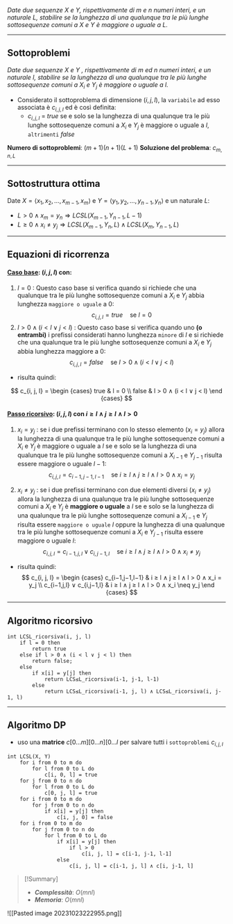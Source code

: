 *Date due sequenze $X$ e $Y$, rispettivamente di $m$ e $n$ numeri interi, e un naturale $L$, stabilire se la lunghezza di una qualunque tra le più lunghe sottosequenze comuni a $X$ e $Y$ è maggiore o uguale a $L$.*

---
## Sottoproblemi

*Date due sequenze $X$ e $Y$ , rispettivamente di $m$ ed $n$ numeri interi, e un naturale $l$, stabilire se la lunghezza di una qualunque tra le più lunghe sottosequenze comuni a $X_i$ e $Y_j$ è maggiore o uguale a $l$.*

- Considerato il sottoproblema di dimensione $(i, j, l)$, la `variabile` ad esso associata è $c_{i,j,l}$ ed è così definita:
	- $c_{i,j, l}$ = $true$ se e solo se la lunghezza di una qualunque tra le più lunghe sottosequenze comuni a $X_i$ e $Y_j$ è maggiore o uguale a $l$, `altrimenti` $false$

**Numero di sottoproblemi**: $(m+1)(n+1)(L+1)$
**Soluzione del problema**: $c_{m, n, L}$

---
## Sottostruttura ottima

Date $X=⟨x_1, x_2, …, x_{m-1}, x_m⟩$ e $Y=⟨y_1, y_2, …, y_{n-1}, y_n⟩$ e un naturale $L$:

- $L > 0 \land x_m = y_n \Rightarrow LCSL(X_{m-1}, Y_{n-1}, L-1)$ 
- $L ≥ 0 ∧ x_i \neq y_j \Rightarrow LCSL(X_{m-1}, Y_{n}, L) ∧ LCSL(X_{m}, Y_{n-1}, L)$

---
## Equazioni di ricorrenza
#### <u>**Caso base**</u>: $(i, j, l)$ con:
1. $l = 0$ :
	Questo caso base si verifica quando si richiede che una qualunque tra le più lunghe sottosequenze comuni a $X_i$ e $Y_j$ abbia lunghezza `maggiore o uguale` a $0$: $$c_{i, j, l} = true \quad\text{se } l = 0$$
2. $l > 0 ∧ (i < l ∨ j < l)$ :
	Questo caso base si verifica quando uno **(o entrambi)** i prefissi considerati hanno lunghezza `minore` di $l$ e si richiede che una qualunque tra le più lunghe sottosequenze comuni a $X_i$ e $Y_j$ abbia lunghezza maggiore a $0$: $$c_{i, j, l} = false \quad\text{se } l > 0 ∧ (i < l ∨ j < l)$$
- risulta quindi:

$$
c_{i, j, l} = 
\begin {cases} 
true & l = 0 \\
false & l > 0 ∧ (i < l ∨ j < l)
\end {cases}
$$

#### <u>**Passo ricorsivo**</u>: $(i, j, l)$ con $i ≥ l ∧ j ≥ l ∧ l > 0$
1. $x_i = y_j$ : 
	se i due prefissi terminano con lo stesso elemento $(x_i = y_j)$ allora la lunghezza di una qualunque tra le più lunghe sottosequenze comuni a $X_i$ e $Y_j$ è maggiore o uguale a $l$ se e solo se la lunghezza di una qualunque tra le più lunghe sottosequenze comuni a $X_{i−1}$ e $Y_{j−1}$ risulta essere maggiore o uguale $l−1$:
$$c_{i,j,l} = c_{i−1,j−1,l−1} \quad\text{se } i ≥ l ∧ j ≥ l ∧ l > 0 ∧ x_i = y_j$$

2. $x_i \neq y_j$ : 
	se i due prefissi terminano con due elementi diversi $(x_i \neq y_j)$ allora la lunghezza di una qualunque tra le più lunghe sottosequenze comuni a $X_i$ e $Y_j$ è **maggiore o uguale** a $l$ se e solo se la lunghezza di una qualunque tra le più lunghe sottosequenze comuni a $X_{i−1}$ e $Y_j$ risulta essere `maggiore o uguale` $l$ oppure la lunghezza di una qualunque tra le più lunghe sottosequenze comuni a $X_i$ e $Y_{j−1}$ risulta essere maggiore o uguale $l$:
$$c_{i,j,l} = c_{i−1,j,l} ∨ c_{i,j−1,l} \quad\text{se } i ≥ l ∧ j ≥ l ∧ l > 0 ∧ x_i \neq y_j$$
- risulta quindi:
$$
c_{i, j, l} = 
\begin {cases}
c_{i−1,j−1,l−1} & i ≥ l ∧ j ≥ l ∧ l > 0 ∧ x_i = y_j \\
c_{i−1,j,l} ∨ c_{i,j−1,l} & i ≥ l ∧ j ≥ l ∧ l > 0 ∧ x_i \neq y_j
\end {cases}
$$
---
## Algoritmo ricorsivo

``` Pseudocodice TI:"LCSL_ricorsiva" "FOLD"
int LCSL_ricorsiva(i, j, l)
	if l = 0 then
		return true
	else if l > 0 ∧ (i < l ∨ j < l) then
		return false;
	else
		if x[i] = y[j] then
			return LCS≤L_ricorsiva(i-1, j-1, l-1)
		else
			return LCS≤L_ricorsiva(i-1, j, l) ∧ LCS≤L_ricorsiva(i, j-1, l)
```

---
## Algoritmo DP

- uso una **matrice** $c[0...m][0...n][0...l$ per salvare tutti i `sottoproblemi` $c_{i, j, l}$

``` Pseudocodice TI:"LCSL" "FOLD"
int LCSL(X, Y) 
	for i from 0 to m do
		for l from 0 to L do
			c[i, 0, l] = true
	for j from 0 to n do
		for l from 0 to L do
			c[0, j, l] = true
	for i from 0 to m do
		for j from 0 to n do
			if x[i] = y[j] then
				c[i, j, 0] = false
	for i from 0 to m do
		for j from 0 to n do
			for l from 0 to L do
				if x[i] = y[j] then
					if l > 0
						c[i, j, l] = c[i-1, j-1, l-1]
				else
					c[i, j, l] = c[i-1, j, l] ∧ c[i, j-1, l]
```

> [!Summary]
> - ***Complessità***: $O(mnl)$
> - ***Memoria***: $O(mnl)$

![[Pasted image 20231023222955.png]]